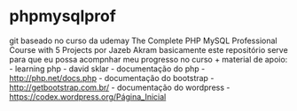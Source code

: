 # phpmysqlprof
git baseado no curso da udemay The Complete PHP MySQL Professional Course with 5 Projects por Jazeb Akram
basicamente este repositório serve para que eu possa acompnhar meu progresso no curso
    + material de apoio:
      -  learning php - david sklar
      -  documentação do php - http://php.net/docs.php
      -  documentação do bootstrap - http://getbootstrap.com.br/
      -  documentação do wordpress - https://codex.wordpress.org/Página_Inicial
